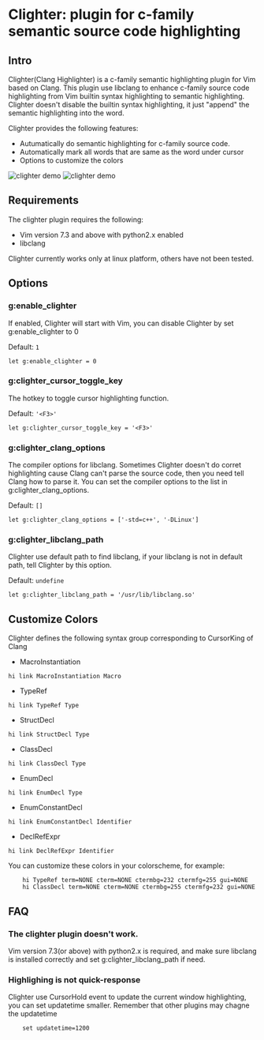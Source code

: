 # Clighter: plugin for c-family semantic source code highlighting

## Intro

Clighter(Clang Highlighter) is a c-family semantic highlighting plugin for
Vim based on Clang. This plugin use libclang to enhance c-family source code
highlighting from Vim builtin syntax highlighting to semantic highlighting.
Clighter doesn't disable the builtin syntax highlighting, it just "append"
the semantic highlighting into the word.  

Clighter provides the following features:

* Autumatically do semantic highlighting for c-family source code.
* Automatically mark all words that are same as the word under cursor
* Options to customize the colors

![clighter demo](http://goo.gl/ivfipF "Enable Clighter")
![clighter demo](http://goo.gl/zq2Epq "Disable Clighter")

## Requirements

The clighter plugin requires the following:

* Vim version 7.3 and above with python2.x enabled
* libclang

Clighter currently works only at linux platform, others have not been tested.


## Options

### g:enable_clighter
If enabled, Clighter will start with Vim, you can disable Clighter by set
g:enable_clighter to 0

Default: `1`
```vim
let g:enable_clighter = 0
```

### g:clighter_cursor_toggle_key

The hotkey to toggle cursor highlighting function.

Default: `'<F3>'`
```vim
let g:clighter_cursor_toggle_key = '<F3>'
```

### g:clighter_clang_options

The compiler options for libclang. Sometimes Clighter doesn't do corret
highlighting cause Clang can't parse the source code, then you need tell Clang
how to parse it. You can set the compiler options to the list in
g:clighter_clang_options.

Default: `[]`
```vim
let g:clighter_clang_options = ['-std=c++', '-DLinux']
```

### g:clighter_libclang_path

Clighter use default path to find libclang, if your libclang is not in
default path, tell Clighter by this option.

Default: `undefine`
```vim
let g:clighter_libclang_path = '/usr/lib/libclang.so'
```

## Customize Colors

Clighter defines the following syntax group corresponding to CursorKing of Clang

* MacroInstantiation
```vim
hi link MacroInstantiation Macro
```

* TypeRef
```vim
hi link TypeRef Type
```

* StructDecl
```vim
hi link StructDecl Type
```

* ClassDecl
```vim
hi link ClassDecl Type
```

* EnumDecl
```vim
hi link EnumDecl Type
```

* EnumConstantDecl
```vim
hi link EnumConstantDecl Identifier
```

* DeclRefExpr
```vim
hi link DeclRefExpr Identifier
```

You can customize these colors in your colorscheme, for example:
```vim
	hi TypeRef term=NONE cterm=NONE ctermbg=232 ctermfg=255 gui=NONE
	hi ClassDecl term=NONE cterm=NONE ctermbg=255 ctermfg=232 gui=NONE
```


## FAQ

### The clighter plugin doesn't work.
Vim version 7.3(or above) with python2.x is required, and make sure libclang is installed
correctly and set g:clighter_libclang_path if need.

### Highlighing is not quick-response
Clighter use CursorHold event to update the current window highlighting,
you can set updatetime smaller. Remember that other plugins may chagne the
updatetime
```vim
	set updatetime=1200
```
[1]: http://goo.gl/ncGLYC
[2]: http://goo.gl/4QCv6O

